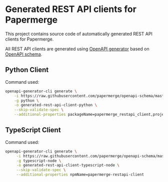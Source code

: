 # Generated REST API clients for Papermerge

This project contains source code of automatically generated REST API clients for Papermerge.

All REST API clients are generated using [OpenAPI generator](https://github.com/OpenAPITools/openapi-generator) based on [OpenAPI schema](https://github.com/papermerge/openapi-schema/blob/master/openapi-schema.yaml).

## Python Client

Command used:

```sh
openapi-generator-cli generate \
	-i https://raw.githubusercontent.com/papermerge/openapi-schema/master/openapi-schema.yaml \
	-g python \
	-o generated-rest-api-client-python \
	--skip-validate-spec \
	--additional-properties packageName=papermerge_restapi_client,projectName=papermerge-restapi-client
```


## TypeScript Client

Command used:

```sh
openapi-generator-cli generate \
	 -i https://raw.githubusercontent.com/papermerge/openapi-schema/master/openapi-schema.yaml \
	 -g typescript-node \
	 -o generated-rest-api-client-typescript-node \
	 --skip-validate-spec \
	 --additional-properties npmName=papermerge-restapi-client
```